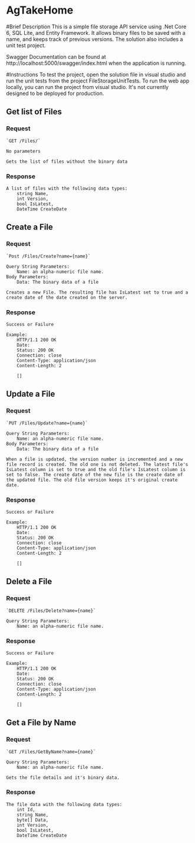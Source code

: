 # AgTakeHome

#Brief Description
This is a simple file storage API service using .Net Core 6, SQL Lite, and Entity Framework. It allows binary files to be saved with a name, and keeps track of previous versions. The solution also includes a unit test project.

Swagger Documentation can be found at http://localhost:5000/swagger/index.html when the application is running.

#Instructions
To test the project, open the solution file in visual studio and run the unit tests from the project FileStorageUnitTests.
To run the web app locally, you can run the project from visual studio. It's not currently designed to be deployed for production.

## Get list of Files

### Request

	`GET /Files/`
	
	No parameters
	
	Gets the list of files without the binary data
	
### Response

    A list of files with the following data types: 
		string Name, 
		int Version, 
		bool IsLatest, 
		DateTime CreateDate
	
## Create a File

### Request

	`Post /Files/Create?name={name}`
	
	Query String Parameters:
		Name: an alpha-numeric file name.
	Body Parameters:
		Data: The binary data of a file
		
	Creates a new File. The resulting file has IsLatest set to true and a create date of the date created on the server.
	
### Response

    Success or Failure
	
	Example:
		HTTP/1.1 200 OK
		Date: 
		Status: 200 OK
		Connection: close
		Content-Type: application/json
		Content-Length: 2

		[]
		
## Update a File

### Request

	`PUT /Files/Update?name={name}`
	
	Query String Parameters:
		Name: an alpha-numeric file name.
	Body Parameters:
		Data: The binary data of a file
		
	When a file is updated, the version number is incremented and a new file record is created. The old one is not deleted. The latest file's IsLatest column is set to true and the old file's IsLatest column is set to false. The create date of the new file is the create date of the updated file. The old file version keeps it's original create date.
	
### Response

    Success or Failure
	
	Example:
		HTTP/1.1 200 OK
		Date: 
		Status: 200 OK
		Connection: close
		Content-Type: application/json
		Content-Length: 2

		[]

## Delete a File

### Request

	`DELETE /Files/Delete?name={name}`
	
	Query String Parameters:
		Name: an alpha-numeric file name.
	
### Response

    Success or Failure
	
	Example:
		HTTP/1.1 200 OK
		Date: 
		Status: 200 OK
		Connection: close
		Content-Type: application/json
		Content-Length: 2

		[]

## Get a File by Name

### Request

	`GET /Files/GetByName?name={name}`
	
	Query String Parameters:
		Name: an alpha-numeric file name.
		
	Gets the file details and it's binary data.
	
### Response

    The file data with the following data types: 
		int Id, 
		string Name, 
		byte[] Data, 
		int Version, 
		bool IsLatest, 
		DateTime CreateDate



